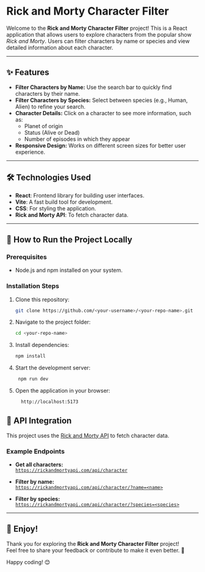 # Rick and Morty Character Filter

Welcome to the **Rick and Morty Character Filter** project! This is a React application that allows users to explore characters from the popular show *Rick and Morty*. Users can filter characters by name or species and view detailed information about each character.


---

## ✨ Features

- **Filter Characters by Name:** Use the search bar to quickly find characters by their name.
- **Filter Characters by Species:** Select between species (e.g., Human, Alien) to refine your search.
- **Character Details:** Click on a character to see more information, such as:
  - Planet of origin
  - Status (Alive or Dead)
  - Number of episodes in which they appear
- **Responsive Design:** Works on different screen sizes for better user experience.

---

## 🛠 Technologies Used

- **React**: Frontend library for building user interfaces.
- **Vite**: A fast build tool for development.
- **CSS**: For styling the application.
- **Rick and Morty API**: To fetch character data.

---

## 🚀 How to Run the Project Locally

### Prerequisites

- Node.js and npm installed on your system.

### Installation Steps

1. Clone this repository:

   ```bash
   git clone https://github.com/<your-username>/<your-repo-name>.git

2. Navigate to the project folder:

   ```bash
   cd <your-repo-name>

3. Install dependencies:

   ```bash
   npm install

4. Start the development server:

    ```bash
     npm run dev
    
5. Open the application in your browser:

   ```bash
     http://localhost:5173


## 📡 API Integration

This project uses the [Rick and Morty API](https://rickandmortyapi.com/) to fetch character data.

### Example Endpoints

- **Get all characters:**  
  [`https://rickandmortyapi.com/api/character`](https://rickandmortyapi.com/api/character)

- **Filter by name:**  
  [`https://rickandmortyapi.com/api/character/?name=<name>`](https://rickandmortyapi.com/api/character/?name=<name>)

- **Filter by species:**  
  [`https://rickandmortyapi.com/api/character/?species=<species>`](https://rickandmortyapi.com/api/character/?species=<species>)

---

## 🎉 Enjoy!

Thank you for exploring the **Rick and Morty Character Filter** project!  
Feel free to share your feedback or contribute to make it even better. 🚀

Happy coding! 😊

